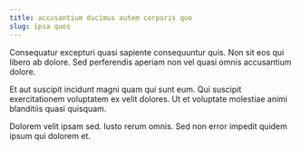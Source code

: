 ```yaml
---
title: accusantium ducimus autem corporis quo
slug: ipsa quos
---
```


Consequatur excepturi quasi sapiente consequuntur quis. Non sit eos qui libero ab dolore. Sed perferendis aperiam non vel quasi omnis accusantium dolore.

Et aut suscipit incidunt magni quam qui sunt eum. Qui suscipit exercitationem voluptatem ex velit dolores. Ut et voluptate molestiae animi blanditiis quasi quisquam.

Dolorem velit ipsam sed. Iusto rerum omnis. Sed non error impedit quidem ipsum qui dolorem et.

